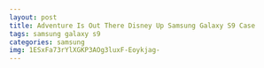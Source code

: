 ```yaml
---
layout: post
title: Adventure Is Out There Disney Up Samsung Galaxy S9 Case
tags: samsung galaxy s9
categories: samsung
img: 1ESxFa73rYlXGKP3AOg3luxF-Eoykjag-
---
```

